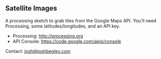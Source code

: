 Satellite Images
--
A processing sketch to grab tiles from the Google Maps API. You'll need Processing, some latitudes/longitudes, and an API key.

* Processing: <http://processing.org>
* API Console: <https://code.google.com/apis/console>

Contact: josh@joshbegley.com
